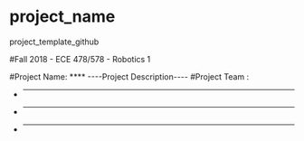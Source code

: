 # project_name
project_template_github

#Fall 2018 - ECE 478/578 - Robotics 1

#Project Name: ****
----Project Description----
#Project Team :
- ****
- ****
- ****


